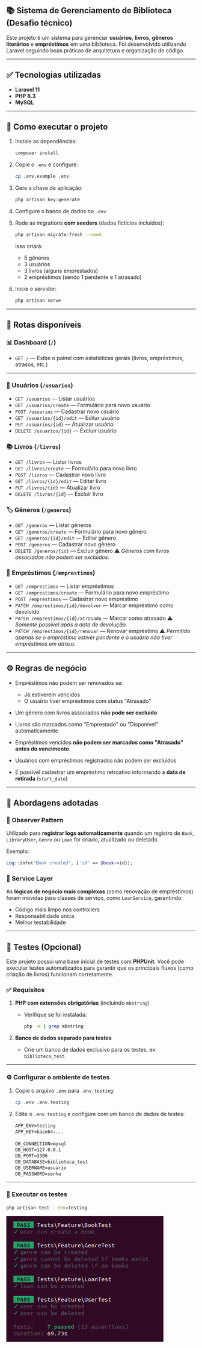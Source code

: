 ## 📚 Sistema de Gerenciamento de Biblioteca (Desafio técnico)

Este projeto é um sistema para gerenciar **usuários**, **livros**, **gêneros literários** e **empréstimos** em uma biblioteca.
Foi desenvolvido utilizando Laravel seguindo boas práticas de arquitetura e organização de código.

---

## ✅ Tecnologias utilizadas

* **Laravel 11**
* **PHP 8.3**
* **MySQL**

---

## 🚀 Como executar o projeto

1. Instale as dependências:

   ```bash
   composer install
   ```

2. Copie o `.env` e configure:

   ```bash
   cp .env.example .env
   ```

3. Gere a chave de aplicação:

   ```bash
   php artisan key:generate
   ```

4. Configure o banco de dados no `.env`

5. Rode as migrations **com seeders** (dados fictícios incluídos):

   ```bash
   php artisan migrate:fresh --seed
   ```

   Isso criará:

   * 5 gêneros
   * 3 usuários
   * 3 livros (alguns emprestados)
   * 2 empréstimos (sendo 1 pendente e 1 atrasado)

6. Inicie o servidor:

   ```bash
   php artisan serve
   ```

---

## 📌 Rotas disponíveis

### 📊 Dashboard (`/`)

* `GET /` — Exibe o painel com estatísticas gerais (livros, empréstimos, atrasos, etc.)

---

### 👤 Usuários (`/usuarios`)

* `GET /usuarios` — Listar usuários
* `GET /usuarios/create` — Formulário para novo usuário
* `POST /usuarios` — Cadastrar novo usuário
* `GET /usuarios/{id}/edit` — Editar usuário
* `PUT /usuarios/{id}` — Atualizar usuário
* `DELETE /usuarios/{id}` — Excluir usuário

### 📚 Livros (`/livros`)

* `GET /livros` — Listar livros
* `GET /livros/create` — Formulário para novo livro
* `POST /livros` — Cadastrar novo livro
* `GET /livros/{id}/edit` — Editar livro
* `PUT /livros/{id}` — Atualizar livro
* `DELETE /livros/{id}` — Excluir livro

### 🏷️ Gêneros (`/generos`)

* `GET /generos` — Listar gêneros
* `GET /generos/create` — Formulário para novo gênero
* `GET /generos/{id}/edit` — Editar gênero
* `POST /generos` — Cadastrar novo gênero
* `DELETE /generos/{id}` — Excluir gênero
  ⚠️ *Gêneros com livros associados não podem ser excluídos.*

### 🔄 Empréstimos (`/emprestimos`)

* `GET /emprestimos` — Listar empréstimos
* `GET /emprestimos/create` — Formulário para novo empréstimo
* `POST /emprestimos` — Cadastrar novo empréstimo
* `PATCH /emprestimos/{id}/devolver` — Marcar empréstimo como devolvido
* `PATCH /emprestimos/{id}/atrasado` — Marcar como atrasado
  ⚠️ *Somente possível após a data de devolução.*
* `PATCH /emprestimos/{id}/renovar` — Renovar empréstimo
  ⚠️ *Permitido apenas se o empréstimo estiver pendente e o usuário não tiver empréstimos em atraso.*

---

## ⚙️ Regras de negócio

* Empréstimos não podem ser renovados se:

  * Já estiverem vencidos
  * O usuário tiver empréstimos com status "Atrasado"
* Um gênero com livros associados **não pode ser excluído**
* Livros são marcados como "Emprestado" ou "Disponível" automaticamente
* Empréstimos vencidos **não podem ser marcados como "Atrasado" antes do vencimento**
* Usuários com empréstimos registrados não podem ser excluídos
* É possível cadastrar um empréstimo retroativo informando a **data de retirada** (`start_date`)

---

## 🧠 Abordagens adotadas

### 🧩 Observer Pattern

Utilizado para **registrar logs automaticamente** quando um registro de `Book`, `LibraryUser`, `Genre` ou `Loan` for criado, atualizado ou deletado.

Exemplo:

```php
Log::info('Book created', ['id' => $book->id]);
```

### 💼 Service Layer

As **lógicas de negócio mais complexas** (como renovação de empréstimos) foram movidas para classes de serviço, como `LoanService`, garantindo:

* Código mais limpo nos controllers
* Responsabilidade única
* Melhor testabilidade

---

## 🧪 Testes (Opcional)

Este projeto possui uma base inicial de testes com **PHPUnit**. Você pode executar testes automatizados para garantir que os principais fluxos (como criação de livros) funcionam corretamente.

### ✅ Requisitos

1. **PHP com extensões obrigatórias** (incluindo `mbstring`)

   * Verifique se foi instalada:

     ```bash
     php -m | grep mbstring
     ```

2. **Banco de dados separado para testes**

   * Crie um banco de dados exclusivo para os testes, ex: `biblioteca_test`.

---

### ⚙️ Configurar o ambiente de testes

1. Copie o arquivo `.env` para `.env.testing`:

   ```bash
   cp .env .env.testing
   ```

2. Edite o `.env.testing` e configure com um banco de dados de testes:

   ```dotenv
   APP_ENV=testing
   APP_KEY=base64:...

   DB_CONNECTION=mysql
   DB_HOST=127.0.0.1
   DB_PORT=3306
   DB_DATABASE=biblioteca_test
   DB_USERNAME=usuario
   DB_PASSWORD=senha
   ```

---

### 🚀 Executar os testes

```bash
php artisan test --env=testing
```

![alt text](image.png)